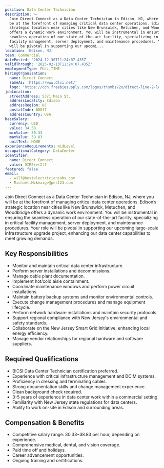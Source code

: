 ```yaml
---
position: Data Center Technician
description: >-
  Join Direct Connect as a Data Center Technician in Edison, NJ, where you will
  be at the forefront of managing critical data center operations. Edison’s
  strategic location near cities like New Brunswick, Metuchen, and Woodbridge
  offers a dynamic work environment. You will be instrumental in ensuring the
  seamless operation of our state-of-the-art facility, specializing in critical
  facility management, server deployment, and maintenance procedures. Your role
  will be pivotal in supporting our upcomi...
location: 'Edison, NJ'
team: Commercial
datePosted: '2024-12-30T11:24:07.435Z'
validThrough: '2025-02-13T11:24:07.435Z'
employmentType: FULL_TIME
hiringOrganization:
  name: Direct Connect
  sameAs: 'https://www.dlci.net/'
  logo: 'https://cdn.freebiesupply.com/logos/thumbs/2x/direct-line-2-logo.png'
jobLocation:
  streetAddress: 5371 Main St.
  addressLocality: Edison
  addressRegion: NJ
  postalCode: 08817
  addressCountry: USA
baseSalary:
  currency: USD
  value: 34.58
  minValue: 30.33
  maxValue: 38.83
  unitText: HOUR
experienceRequirements: midLevel
occupationalCategory: DataCenter
identifier:
  name: Direct Connect
  value: DIRErvr2t7
featured: false
email:
  - will@bestelectricianjobs.com
  - Michael.Mckeaige@pes123.com
---
```




Join Direct Connect as a Data Center Technician in Edison, NJ, where you will be at the forefront of managing critical data center operations. Edison’s strategic location near cities like New Brunswick, Metuchen, and Woodbridge offers a dynamic work environment. You will be instrumental in ensuring the seamless operation of our state-of-the-art facility, specializing in critical facility management, server deployment, and maintenance procedures. Your role will be pivotal in supporting our upcoming large-scale infrastructure upgrade project, enhancing our data center capabilities to meet growing demands.

## Key Responsibilities

- Monitor and maintain critical data center infrastructure.
- Perform server installations and decommissions.
- Manage cable plant documentation.
- Implement hot/cold aisle containment.
- Coordinate maintenance windows and perform power circuit installations.
- Maintain battery backup systems and monitor environmental controls.
- Execute change management procedures and manage equipment lifecycle.
- Perform network hardware installations and maintain security protocols.
- Support regional compliance with New Jersey's environmental and safety standards.
- Collaborate on the New Jersey Smart Grid Initiative, enhancing local energy efficiency.
- Manage vendor relationships for regional hardware and software suppliers.

## Required Qualifications

- BICSI Data Center Technician certification preferred.
- Experience with critical infrastructure management and DCIM systems.
- Proficiency in dressing and terminating cables.
- Strong documentation skills and change management experience.
- Clean background check required.
- 3-5 years of experience in data center work within a commercial setting.
- Familiarity with New Jersey state regulations for data centers.
- Ability to work on-site in Edison and surrounding areas.

## Compensation & Benefits

- Competitive salary range: $30.33-$38.83 per hour, depending on experience.
- Comprehensive medical, dental, and vision coverage.
- Paid time off and holidays.
- Career advancement opportunities.
- Ongoing training and certifications.